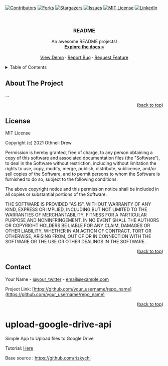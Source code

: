 <div id="top"></div>
<!--
*** Thanks for checking out the Best-README-Template. If you have a suggestion
*** that would make this better, please fork the repo and create a pull request
*** or simply open an issue with the tag "enhancement".
*** Don't forget to give the project a star!
*** Thanks again! Now go create something AMAZING! :D
-->

<!-- PROJECT SHIELDS -->
<!--
*** I'm using markdown "reference style" links for readability.
*** Reference links are enclosed in brackets [ ] instead of parentheses ( ).
*** See the bottom of this document for the declaration of the reference variables
*** for contributors-url, forks-url, etc. This is an optional, concise syntax you may use.
*** https://www.markdownguide.org/basic-syntax/#reference-style-links
-->

[![Contributors][contributors-shield]][contributors-url]
[![Forks][forks-shield]][forks-url]
[![Stargazers][stars-shield]][stars-url]
[![Issues][issues-shield]][issues-url]
[![MIT License][license-shield]][license-url]
[![LinkedIn][linkedin-shield]][linkedin-url]

<!-- PROJECT LOGO -->
<br />
<div align="center">

  <h3 align="center">README</h3>

  <p align="center">
    An awesome README projects!
    <br />
    <a href="https://github.com/arditriheru"><strong>Explore the docs »</strong></a>
    <br />
    <br />
    <a href="#">View Demo</a>
    ·
    <a href="#">Report Bug</a>
    ·
    <a href="#">Request Feature</a>
  </p>
</div>

<!-- TABLE OF CONTENTS -->
<details>
  <summary>Table of Contents</summary>
  <ol>
    <li><a href="#about-the-project">About The Project</a></li>
    <li><a href="#license">License</a></li>
    <li><a href="#contact">Contact</a></li>
  </ol>
</details>

<!-- ABOUT THE PROJECT -->

## About The Project

...

<p align="right">(<a href="#top">back to top</a>)</p>

<!-- LICENSE -->

## License 

MIT License

Copyright (c) 2021 Othneil Drew

Permission is hereby granted, free of charge, to any person obtaining a copy
of this software and associated documentation files (the "Software"), to deal
in the Software without restriction, including without limitation the rights
to use, copy, modify, merge, publish, distribute, sublicense, and/or sell
copies of the Software, and to permit persons to whom the Software is
furnished to do so, subject to the following conditions:

The above copyright notice and this permission notice shall be included in all
copies or substantial portions of the Software.

THE SOFTWARE IS PROVIDED "AS IS", WITHOUT WARRANTY OF ANY KIND, EXPRESS OR
IMPLIED, INCLUDING BUT NOT LIMITED TO THE WARRANTIES OF MERCHANTABILITY,
FITNESS FOR A PARTICULAR PURPOSE AND NONINFRINGEMENT. IN NO EVENT SHALL THE
AUTHORS OR COPYRIGHT HOLDERS BE LIABLE FOR ANY CLAIM, DAMAGES OR OTHER
LIABILITY, WHETHER IN AN ACTION OF CONTRACT, TORT OR OTHERWISE, ARISING FROM,
OUT OF OR IN CONNECTION WITH THE SOFTWARE OR THE USE OR OTHER DEALINGS IN THE
SOFTWARE..

<p align="right">(<a href="#top">back to top</a>)</p>

<!-- CONTACT -->

## Contact

Your Name - [@your_twitter](https://twitter.com/your_username) - email@example.com

Project Link: [https://github.com/your_username/repo_name](https://github.com/your_username/repo_name)

<p align="right">(<a href="#top">back to top</a>)</p>

<!-- MARKDOWN LINKS & IMAGES -->
<!-- https://www.markdownguide.org/basic-syntax/#reference-style-links -->

[contributors-shield]: https://img.shields.io/github/contributors/arditriheru/Best-README-Template.svg?style=for-the-badge
[contributors-url]: https://github.com/arditriheru/Best-README-Template/graphs/contributors
[forks-shield]: https://img.shields.io/github/forks/arditriheru/Best-README-Template.svg?style=for-the-badge
[forks-url]: https://github.com/arditriheru/Best-README-Template/network/members
[stars-shield]: https://img.shields.io/github/stars/arditriheru/Best-README-Template.svg?style=for-the-badge
[stars-url]: https://github.com/arditriheru/Best-README-Template/stargazers
[issues-shield]: https://img.shields.io/github/issues/arditriheru/Best-README-Template.svg?style=for-the-badge
[issues-url]: https://github.com/arditriheru/Best-README-Template/issues
[license-shield]: https://img.shields.io/github/license/arditriheru/Best-README-Template.svg?style=for-the-badge
[license-url]: https://github.com/arditriheru/Best-README-Template/blob/master/LICENSE.txt
[linkedin-shield]: https://img.shields.io/badge/-LinkedIn-black.svg?style=for-the-badge&logo=linkedin&colorB=555
[linkedin-url]: https://linkedin.com/in/arditriheru
[product-screenshot]: images/screenshot.png

# upload-google-drive-api

Simple App to Upload files to Google Drive

Tutorial: [Here](https://drive.google.com/file/d/11CLycDQNSKltSpl8C_XKx4yWOo1lqPad/view?usp=sharing)

Base source : https://github.com/rizkychi
